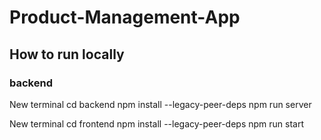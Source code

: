 # Product-Management-App

## How to run locally

### backend
New terminal
cd backend
npm install --legacy-peer-deps
npm run server

New terminal
cd frontend
npm install --legacy-peer-deps
npm run start
